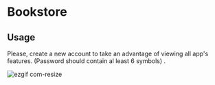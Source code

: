 # Bookstore

## Usage

Please, create a new account to take an advantage of viewing all app's features. (Password should contain al least 6 symbols)
.

![ezgif com-resize](https://user-images.githubusercontent.com/26872313/42393787-54b3df38-8160-11e8-9eb5-7ecc8654dc5a.gif)
